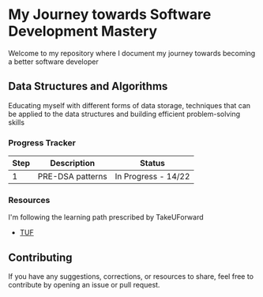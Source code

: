 # My Journey towards Software Development Mastery
Welcome to my repository where I document my journey towards becoming a better software developer

## Data Structures and Algorithms
Educating myself with different forms of data storage, techniques that can be applied to the data structures and building efficient problem-solving skills 

### Progress Tracker

| Step | Description | Status |
|------|-------------|--------|
| 1    | PRE-DSA patterns | In Progress - 14/22 |

### Resources

I'm following the learning path prescribed by TakeUForward

- [TUF](https://takeuforward.org/strivers-a2z-dsa-course/strivers-a2z-dsa-course-sheet-2)

## Contributing

If you have any suggestions, corrections, or resources to share, feel free to contribute by opening an issue or pull request.
